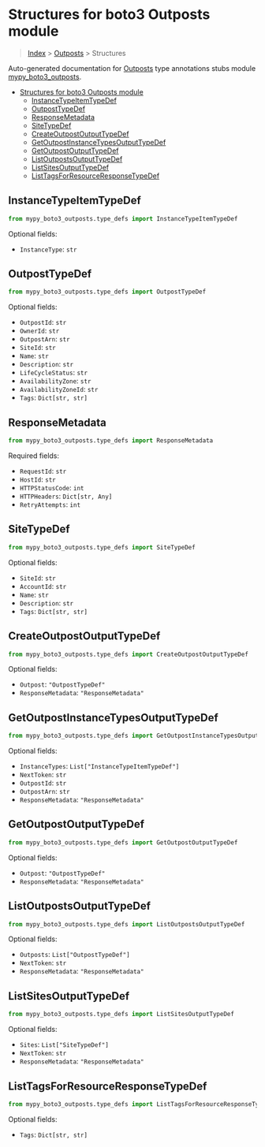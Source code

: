 # Structures for boto3 Outposts module

> [Index](../index.md) > [Outposts](./index.md) > Structures

Auto-generated documentation for [Outposts](https://boto3.amazonaws.com/v1/documentation/api/latest/reference/services/outposts.html#Outposts)
type annotations stubs module [mypy_boto3_outposts](https://pypi.org/project/mypy-boto3-outposts/).

- [Structures for boto3 Outposts module](#structures-for-boto3-outposts-module)
  - [InstanceTypeItemTypeDef](#instancetypeitemtypedef)
  - [OutpostTypeDef](#outposttypedef)
  - [ResponseMetadata](#responsemetadata)
  - [SiteTypeDef](#sitetypedef)
  - [CreateOutpostOutputTypeDef](#createoutpostoutputtypedef)
  - [GetOutpostInstanceTypesOutputTypeDef](#getoutpostinstancetypesoutputtypedef)
  - [GetOutpostOutputTypeDef](#getoutpostoutputtypedef)
  - [ListOutpostsOutputTypeDef](#listoutpostsoutputtypedef)
  - [ListSitesOutputTypeDef](#listsitesoutputtypedef)
  - [ListTagsForResourceResponseTypeDef](#listtagsforresourceresponsetypedef)

## InstanceTypeItemTypeDef

```python
from mypy_boto3_outposts.type_defs import InstanceTypeItemTypeDef
```




Optional fields:
- `InstanceType`: `str`


## OutpostTypeDef

```python
from mypy_boto3_outposts.type_defs import OutpostTypeDef
```




Optional fields:
- `OutpostId`: `str`
- `OwnerId`: `str`
- `OutpostArn`: `str`
- `SiteId`: `str`
- `Name`: `str`
- `Description`: `str`
- `LifeCycleStatus`: `str`
- `AvailabilityZone`: `str`
- `AvailabilityZoneId`: `str`
- `Tags`: `Dict[str, str]`


## ResponseMetadata

```python
from mypy_boto3_outposts.type_defs import ResponseMetadata
```


Required fields:
- `RequestId`: `str`
- `HostId`: `str`
- `HTTPStatusCode`: `int`
- `HTTPHeaders`: `Dict[str, Any]`
- `RetryAttempts`: `int`




## SiteTypeDef

```python
from mypy_boto3_outposts.type_defs import SiteTypeDef
```




Optional fields:
- `SiteId`: `str`
- `AccountId`: `str`
- `Name`: `str`
- `Description`: `str`
- `Tags`: `Dict[str, str]`


## CreateOutpostOutputTypeDef

```python
from mypy_boto3_outposts.type_defs import CreateOutpostOutputTypeDef
```




Optional fields:
- `Outpost`: `"OutpostTypeDef"`
- `ResponseMetadata`: `"ResponseMetadata"`


## GetOutpostInstanceTypesOutputTypeDef

```python
from mypy_boto3_outposts.type_defs import GetOutpostInstanceTypesOutputTypeDef
```




Optional fields:
- `InstanceTypes`: `List["InstanceTypeItemTypeDef"]`
- `NextToken`: `str`
- `OutpostId`: `str`
- `OutpostArn`: `str`
- `ResponseMetadata`: `"ResponseMetadata"`


## GetOutpostOutputTypeDef

```python
from mypy_boto3_outposts.type_defs import GetOutpostOutputTypeDef
```




Optional fields:
- `Outpost`: `"OutpostTypeDef"`
- `ResponseMetadata`: `"ResponseMetadata"`


## ListOutpostsOutputTypeDef

```python
from mypy_boto3_outposts.type_defs import ListOutpostsOutputTypeDef
```




Optional fields:
- `Outposts`: `List["OutpostTypeDef"]`
- `NextToken`: `str`
- `ResponseMetadata`: `"ResponseMetadata"`


## ListSitesOutputTypeDef

```python
from mypy_boto3_outposts.type_defs import ListSitesOutputTypeDef
```




Optional fields:
- `Sites`: `List["SiteTypeDef"]`
- `NextToken`: `str`
- `ResponseMetadata`: `"ResponseMetadata"`


## ListTagsForResourceResponseTypeDef

```python
from mypy_boto3_outposts.type_defs import ListTagsForResourceResponseTypeDef
```




Optional fields:
- `Tags`: `Dict[str, str]`

